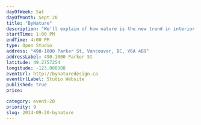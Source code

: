 ```yaml
---
dayOfWeek: Sat
dayOfMonth: Sept 20
title: "ByNature"
description: "We'll explain of how nature is the new trend in interior design, accompanied by the presentation of the many cool and surprising forms it can take. 4th floor in 1000 Parker, call 604-418-9217 for access."
startTime: 1:00 PM
endTime: 4:00 PM
type: Open Studio
address: "490-1000 Parker St, Vancouver, BC, V6A 4B9"
addressLabel: 490-1000 Parker St
latitude: 49.2757254
longitude: -123.080388
eventUrl: http://bynaturedesign.ca
eventUrlLabel: Studio Website
published: true
price: 

category: event-20
priority: 9
slug: 2014-09-20-bynature
---
```

